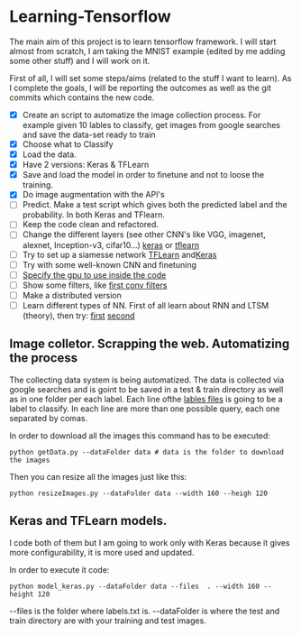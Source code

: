 # Learning-Tensorflow

The main aim of this project is to learn tensorflow framework. I will start almost from scratch, I am taking the MNIST example (edited by me adding some other stuff) and I will work on it.

First of all, I will set some steps/aims (related to the stuff I want to learn). As I complete the goals, I will be reporting the outcomes as well as the git commits which contains the new code.


- [x] Create an script to automatize the image collection process. For example given 10 lables to classify, get images from google searches and save the data-set ready to train
- [x] Choose what to Classify
- [x] Load the data.
- [x] Have 2 versions: Keras & TFLearn
- [x] Save and load the model in order to finetune and not to loose the training.
- [x] Do image augmentation with the API's
- [ ] Predict. Make a test script which gives both the predicted label and the probability. In both Keras and TFlearn.
- [ ] Keep the code clean and refactored.
- [ ] Change the different layers (see other CNN's like VGG, imagenet, alexnet, Inception-v3, cifar10...) [keras](https://github.com/fchollet/deep-learning-models) or [tflearn](https://github.com/tflearn/tflearn/tree/master/examples/images)
- [ ] Try to set up a siamesse network [TFLearn](https://github.com/tflearn/tflearn/issues/544) and[Keras](https://github.com/fchollet/keras/blob/master/examples/mnist_siamese_graph.py)
- [ ] Try with some well-known CNN and finetuning
- [ ] [Specify the gpu to use inside the code](https://www.tensorflow.org/tutorials/using_gpu)
- [ ] Show some filters, like [first conv filters](http://stackoverflow.com/questions/35759220/how-to-visualize-learned-filters-on-tensorflow)
- [ ] Make a distributed version
- [ ] Learn different types of NN. First of all learn about RNN and LTSM (theory), then try: [first](https://github.com/guillaume-chevalier/LSTM-Human-Activity-Recognition) [second](http://machinelearningmastery.com/time-series-prediction-with-deep-learning-in-python-with-keras/)

## Image colletor. Scrapping the web. Automatizing the process
The collecting data system is being automatized. The data is collected via google searches and is goint to be saved in a test & train directory as well as in one folder per each label. Each line ofthe [lables files](https://github.com/Shathe/Learning-Tensorflow/blob/master/labels.txt) is going to be a label to classify. In each line are more than one possible query, each one separated by comas.

In order to download all the images this command has to be executed:
```
python getData.py --dataFolder data # data is the folder to download the images
```
Then you can resize all the images just like this:
```
python resizeImages.py --dataFolder data --width 160 --heigh 120
```

## Keras and TFLearn models.

I code both of them but I am going to work only with Keras because it gives more configurability, it is more used and updated.

In order to execute it code:
```
python model_keras.py --dataFolder data --files  . --width 160 --height 120
```
--files is the folder where labels.txt is. --dataFolder is where the test and train directory are with your training and test images.

